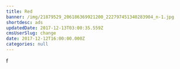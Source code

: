 ```yaml
---
title: Red
banner: /img/21879529_206186369921200_222797451340283904_n-1.jpg
shortdesc: ads
updatedDate: 2017-12-13T03:00:35.559Z
cmsUserSlug: change
date: 2017-12-12T16:00:00.000Z
categories: null
---
```


f